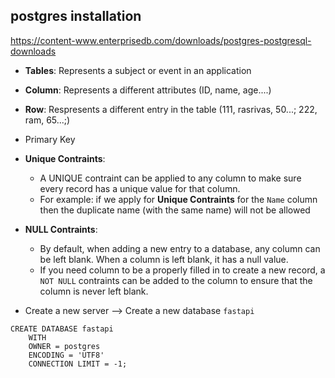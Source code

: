 ## postgres installation

https://content-www.enterprisedb.com/downloads/postgres-postgresql-downloads

- **Tables**: Represents a subject or event in an application
- **Column**: Represents a different attributes (ID, name, age....)
- **Row**:    Respresents a different entry in the table (111, rasrivas, 50...; 222, ram, 65...;)


- Primary Key
- **Unique Contraints**:
  - A UNIQUE contraint can be applied to any column to make sure every record has a unique value for that column.
  - For example: if we apply for **Unique Contraints** for the `Name` column then the duplicate name (with the same name) will not be allowed
- **NULL Contraints**:
  -  By default, when adding a new entry to a database, any column can be left blank. When a column is left blank, it has a null value.
  -  If you need column to be a properly filled in to create a new record, a `NOT NULL` contraints can be added to the column to ensure that the column is never left blank.


- Create a new server --> Create a new database `fastapi`

```
CREATE DATABASE fastapi
    WITH 
    OWNER = postgres
    ENCODING = 'UTF8'
    CONNECTION LIMIT = -1;
```
